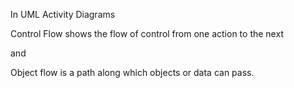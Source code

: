 In UML Activity Diagrams

Control Flow shows the flow of control from one action to the next

and

Object flow is a path along which objects or data can pass.
